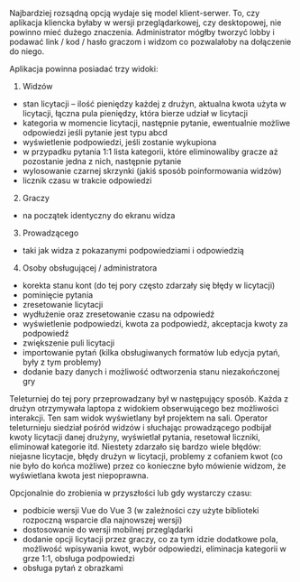 Najbardziej rozsądną opcją wydaje się model klient-serwer. To, czy aplikacja kliencka byłaby w wersji przeglądarkowej, czy desktopowej, nie powinno mieć dużego znaczenia. Administrator mógłby tworzyć lobby i podawać link / kod / hasło graczom i widzom co pozwalałoby na dołączenie do niego.

Aplikacja powinna posiadać trzy widoki:
1) Widzów
- stan licytacji – ilość pieniędzy każdej z drużyn, aktualna kwota użyta w licytacji, łączna pula pieniędzy, która bierze udział w licytacji
- kategoria w momencie licytacji, następnie pytanie, ewentualnie możliwe odpowiedzi jeśli pytanie jest typu abcd
- wyświetlenie podpowiedzi, jeśli zostanie wykupiona
- w przypadku pytania 1:1 lista kategorii, które eliminowaliby gracze aż pozostanie jedna z nich, następnie pytanie
- wylosowanie czarnej skrzynki (jakiś sposób poinformowania widzów)
- licznik czasu w trakcie odpowiedzi
2) Graczy
- na początek identyczny do ekranu widza
3) Prowadzącego
- taki jak widza z pokazanymi podpowiedziami i odpowiedzią
4) Osoby obsługującej / administratora
- korekta stanu kont (do tej pory często zdarzały się błędy w licytacji)
- pominięcie pytania
- zresetowanie licytacji
- wydłużenie oraz zresetowanie czasu na odpowiedź
- wyświetlenie podpowiedzi, kwota za podpowiedź, akceptacja kwoty za podpowiedź
- zwiększenie puli licytacji
- importowanie pytań (kilka obsługiwanych formatów lub edycja pytań, były z tym problemy)
- dodanie bazy danych i możliwość odtworzenia stanu niezakończonej gry

Teleturniej do tej pory przeprowadzany był w następujący sposób. Każda z drużyn otrzymywała laptopa z widokiem obserwującego bez możliwości interakcji. Ten sam widok wyświetlany był projektem na sali. Operator teleturnieju siedział pośród widzów i słuchając prowadzącego podbijał kwoty licytacji danej drużyny, wyświetlał pytania, resetował liczniki, eliminował kategorie itd. Niestety zdarzało się bardzo wiele błędów: niejasne licytacje, błędy drużyn w licytacji, problemy z cofaniem kwot (co nie było do końca możliwe) przez co konieczne było mówienie widzom, że wyświetlana kwota jest niepoprawna.

Opcjonalnie do zrobienia w przyszłości lub gdy wystarczy czasu:
- podbicie wersji Vue do Vue 3 (w zależności czy użyte biblioteki rozpoczną wsparcie dla najnowszej wersji)
- dostosowanie do wersji mobilnej przeglądarki
- dodanie opcji licytacji przez graczy, co za tym idzie dodatkowe pola, możliwość wpisywania kwot, wybór odpowiedzi, eliminacja kategorii w grze 1:1, obsługa podpowiedzi
- obsługa pytań z obrazkami